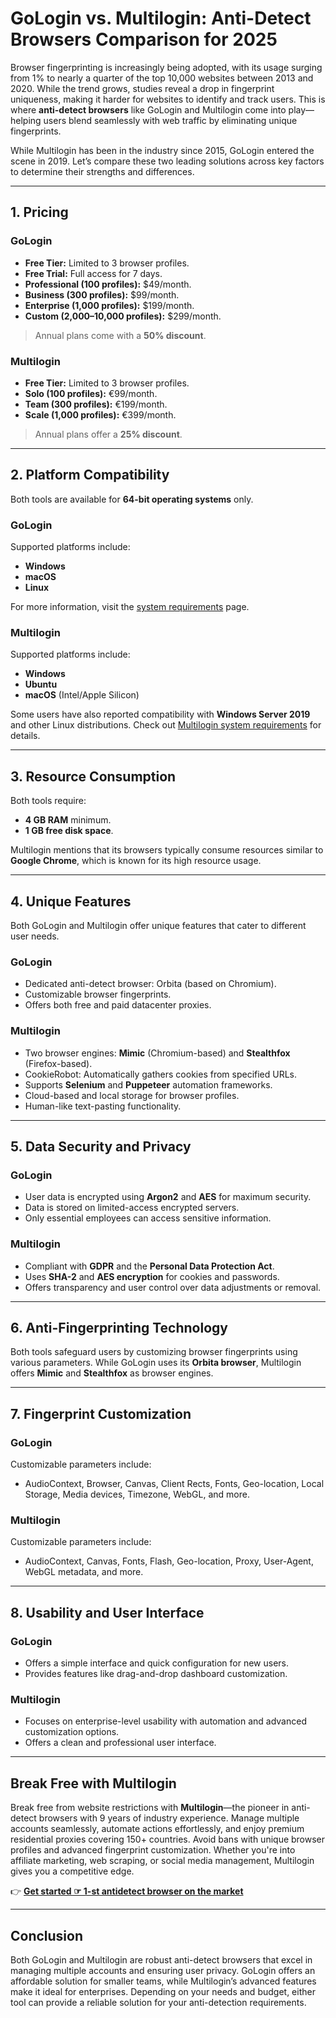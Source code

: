 # GoLogin vs. Multilogin: Anti-Detect Browsers Comparison for 2025

Browser fingerprinting is increasingly being adopted, with its usage surging from 1% to nearly a quarter of the top 10,000 websites between 2013 and 2020. While the trend grows, studies reveal a drop in fingerprint uniqueness, making it harder for websites to identify and track users. This is where **anti-detect browsers** like GoLogin and Multilogin come into play—helping users blend seamlessly with web traffic by eliminating unique fingerprints.

While Multilogin has been in the industry since 2015, GoLogin entered the scene in 2019. Let’s compare these two leading solutions across key factors to determine their strengths and differences.

---

## 1. Pricing

### GoLogin
- **Free Tier:** Limited to 3 browser profiles.
- **Free Trial:** Full access for 7 days.
- **Professional (100 profiles):** $49/month.
- **Business (300 profiles):** $99/month.
- **Enterprise (1,000 profiles):** $199/month.
- **Custom (2,000–10,000 profiles):** $299/month.

> Annual plans come with a **50% discount**.

### Multilogin
- **Free Tier:** Limited to 3 browser profiles.
- **Solo (100 profiles):** €99/month.
- **Team (300 profiles):** €199/month.
- **Scale (1,000 profiles):** €399/month.

> Annual plans offer a **25% discount**.

---

## 2. Platform Compatibility

Both tools are available for **64-bit operating systems** only.

### GoLogin
Supported platforms include:
- **Windows**
- **macOS**
- **Linux**
  
For more information, visit the [system requirements](https://support.gologin.com/en/articles/3452486-system-requirements) page.

### Multilogin
Supported platforms include:
- **Windows**
- **Ubuntu**
- **macOS** (Intel/Apple Silicon)

Some users have also reported compatibility with **Windows Server 2019** and other Linux distributions. Check out [Multilogin system requirements](https://help.multilogin.com/en_US/start/minimum-system-requirements) for details.

---

## 3. Resource Consumption

Both tools require:
- **4 GB RAM** minimum.
- **1 GB free disk space**.

Multilogin mentions that its browsers typically consume resources similar to **Google Chrome**, which is known for its high resource usage.

---

## 4. Unique Features

Both GoLogin and Multilogin offer unique features that cater to different user needs.

### GoLogin
- Dedicated anti-detect browser: Orbita (based on Chromium).
- Customizable browser fingerprints.
- Offers both free and paid datacenter proxies.

### Multilogin
- Two browser engines: **Mimic** (Chromium-based) and **Stealthfox** (Firefox-based).
- CookieRobot: Automatically gathers cookies from specified URLs.
- Supports **Selenium** and **Puppeteer** automation frameworks.
- Cloud-based and local storage for browser profiles.
- Human-like text-pasting functionality.

---

## 5. Data Security and Privacy

### GoLogin
- User data is encrypted using **Argon2** and **AES** for maximum security.
- Data is stored on limited-access encrypted servers.
- Only essential employees can access sensitive information.

### Multilogin
- Compliant with **GDPR** and the **Personal Data Protection Act**.
- Uses **SHA-2** and **AES encryption** for cookies and passwords.
- Offers transparency and user control over data adjustments or removal.

---

## 6. Anti-Fingerprinting Technology

Both tools safeguard users by customizing browser fingerprints using various parameters. While GoLogin uses its **Orbita browser**, Multilogin offers **Mimic** and **Stealthfox** as browser engines.

---

## 7. Fingerprint Customization

### GoLogin
Customizable parameters include:
- AudioContext, Browser, Canvas, Client Rects, Fonts, Geo-location, Local Storage, Media devices, Timezone, WebGL, and more.

### Multilogin
Customizable parameters include:
- AudioContext, Canvas, Fonts, Flash, Geo-location, Proxy, User-Agent, WebGL metadata, and more.

---

## 8. Usability and User Interface

### GoLogin
- Offers a simple interface and quick configuration for new users.
- Provides features like drag-and-drop dashboard customization.

### Multilogin
- Focuses on enterprise-level usability with automation and advanced customization options.
- Offers a clean and professional user interface.

---

## Break Free with Multilogin

Break free from website restrictions with **Multilogin**—the pioneer in anti-detect browsers with 9 years of industry experience. Manage multiple accounts seamlessly, automate actions effortlessly, and enjoy premium residential proxies covering 150+ countries. Avoid bans with unique browser profiles and advanced fingerprint customization. Whether you're into affiliate marketing, web scraping, or social media management, Multilogin gives you a competitive edge.

👉 **[Get started ☞ 1-st antidetect browser on the market](https://bit.ly/multIlogin)**

---

## Conclusion

Both GoLogin and Multilogin are robust anti-detect browsers that excel in managing multiple accounts and ensuring user privacy. GoLogin offers an affordable solution for smaller teams, while Multilogin’s advanced features make it ideal for enterprises. Depending on your needs and budget, either tool can provide a reliable solution for your anti-detection requirements.
